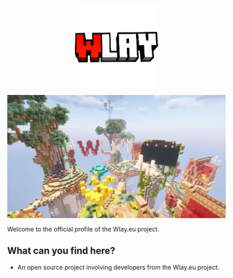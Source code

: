 <img src="../image/logo.png" alt="Wly.eu logo" style="display: block; margin: 0 auto; width: clamp(12rem, 3vw, 1rem);" />

![Background of Wlay.eu](../image/background.png)

Welcome to the official profile of the Wlay.eu project.

## What can you find here?
- An open source project involving developers from the Wlay.eu project.
